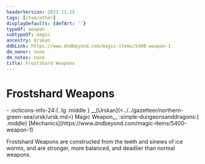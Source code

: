 ```yaml
---
headerVersion: 2023.11.25
tags: [item/other]
displayDefaults: {defArt: ''}
typeOf: weapon
subtypeOf: magic
ancestry: Urskan
ddbLink: https://www.dndbeyond.com/magic-items/5400-weapon-1
dm_owner: none
dm_notes: none
title: Frostshard Weapons
---
```

# Frostshard Weapons
<div class="grid cards ext-narrow-margin ext-one-column" markdown>
- :octicons-info-24:{ .lg .middle } __[Urskan](<../../gazetteer/northern-green-sea/ursk/ursk.md>) Magic Weapon__  
    :simple-dungeonsanddragons:{ .middle} [Mechanics](https://www.dndbeyond.com/magic-items/5400-weapon-1) 
</div>


Frostshard Weapons are constructed from the teeth and sinews of ice worms, and are stronger, more balanced, and deadlier than normal weapons. 

